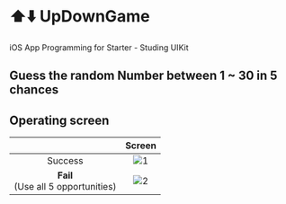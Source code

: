 # ⬆️⬇️ UpDownGame

iOS App Programming for Starter - Studing UIKit

## Guess the random Number between 1 ~ 30 in 5 chances

## Operating screen

| |Screen|
|:--:|:--:|
|Success|![1](https://user-images.githubusercontent.com/84453688/188182912-43b9c5fa-5b19-4aac-b205-56c21325aef2.gif)|
|**Fail**<br>(Use all 5 opportunities)|![2](https://user-images.githubusercontent.com/84453688/188182921-a30f4554-fc97-4ab5-a1d9-8a6d7b9dde33.gif)|
